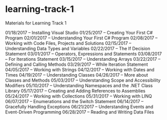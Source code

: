 # learning-track-1
Materials for Learning Track 1

01/18/2017 – Installing Visual Studio
01/25/2017 – Creating Your First C# Program
02/01/2017 – Understanding Your First C# Program
02/08/2017 – Working with Code Files, Projects and Solutions
02/15/2017 – Understanding Data Types and Variables
02/22/2017 – The If Decision Statement
03/01/2017 – Operators, Expressions and Statements
03/08/2017 – For Iterations Statement
03/15/2017 – Understanding Arrays
03/22/2017 – Defining and Calling Methods
03/29/2017 – While Iteration Statement
04/05/2017 – Working with Strings
04/12/2017 – Working with Dates and Times
04/19/2017 – Understanding Classes
04/26/2017 – More about Classes and Methods
05/03/2017 – Understanding Scope and Accessibility Modifiers
05/10/2017 – Understanding Namespaces and the .NET Class Library
05/17/2017 – Creating and Adding References to Assemblies
05/24/2017 – Working with Collections
05/31/2017 – Working with LINQ
06/07/2017 – Enumerations and the Switch Statement
06/14/2017 – Gracefully Handling Exceptions
06/21/2017 – Understanding Events and Event-Driven Programming
06/28/2017 – Reading and Writing Data Files
